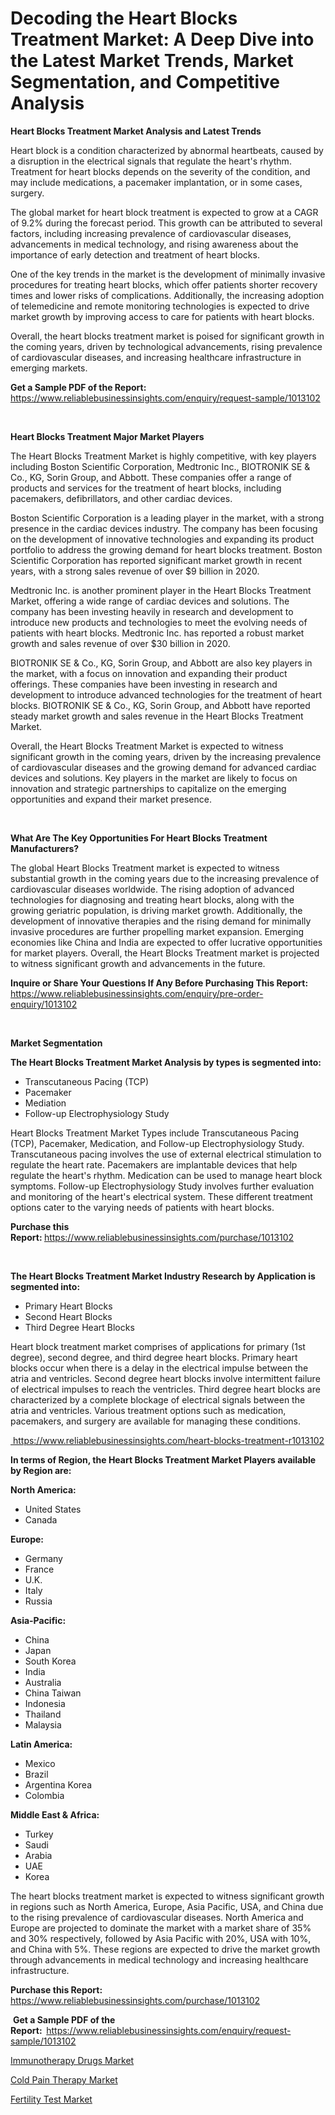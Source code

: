 <p><h1>Decoding the Heart Blocks Treatment Market: A Deep Dive into the Latest Market Trends, Market Segmentation, and Competitive Analysis</h1></p><p><strong>Heart Blocks Treatment Market Analysis and Latest Trends</strong></p>
<p><p>Heart block is a condition characterized by abnormal heartbeats, caused by a disruption in the electrical signals that regulate the heart's rhythm. Treatment for heart blocks depends on the severity of the condition, and may include medications, a pacemaker implantation, or in some cases, surgery.</p><p>The global market for heart block treatment is expected to grow at a CAGR of 9.2% during the forecast period. This growth can be attributed to several factors, including increasing prevalence of cardiovascular diseases, advancements in medical technology, and rising awareness about the importance of early detection and treatment of heart blocks.</p><p>One of the key trends in the market is the development of minimally invasive procedures for treating heart blocks, which offer patients shorter recovery times and lower risks of complications. Additionally, the increasing adoption of telemedicine and remote monitoring technologies is expected to drive market growth by improving access to care for patients with heart blocks.</p><p>Overall, the heart blocks treatment market is poised for significant growth in the coming years, driven by technological advancements, rising prevalence of cardiovascular diseases, and increasing healthcare infrastructure in emerging markets.</p></p>
<p><strong>Get a Sample PDF of the Report:&nbsp;</strong> <a href="https://www.reliablebusinessinsights.com/enquiry/request-sample/1013102">https://www.reliablebusinessinsights.com/enquiry/request-sample/1013102</a></p>
<p>&nbsp;</p>
<p><strong>Heart Blocks Treatment Major Market Players</strong></p>
<p><p>The Heart Blocks Treatment Market is highly competitive, with key players including Boston Scientific Corporation, Medtronic Inc., BIOTRONIK SE & Co., KG, Sorin Group, and Abbott. These companies offer a range of products and services for the treatment of heart blocks, including pacemakers, defibrillators, and other cardiac devices.</p><p>Boston Scientific Corporation is a leading player in the market, with a strong presence in the cardiac devices industry. The company has been focusing on the development of innovative technologies and expanding its product portfolio to address the growing demand for heart blocks treatment. Boston Scientific Corporation has reported significant market growth in recent years, with a strong sales revenue of over $9 billion in 2020.</p><p>Medtronic Inc. is another prominent player in the Heart Blocks Treatment Market, offering a wide range of cardiac devices and solutions. The company has been investing heavily in research and development to introduce new products and technologies to meet the evolving needs of patients with heart blocks. Medtronic Inc. has reported a robust market growth and sales revenue of over $30 billion in 2020.</p><p>BIOTRONIK SE & Co., KG, Sorin Group, and Abbott are also key players in the market, with a focus on innovation and expanding their product offerings. These companies have been investing in research and development to introduce advanced technologies for the treatment of heart blocks. BIOTRONIK SE & Co., KG, Sorin Group, and Abbott have reported steady market growth and sales revenue in the Heart Blocks Treatment Market.</p><p>Overall, the Heart Blocks Treatment Market is expected to witness significant growth in the coming years, driven by the increasing prevalence of cardiovascular diseases and the growing demand for advanced cardiac devices and solutions. Key players in the market are likely to focus on innovation and strategic partnerships to capitalize on the emerging opportunities and expand their market presence.</p></p>
<p>&nbsp;</p>
<p><strong>What Are The Key Opportunities For Heart Blocks Treatment Manufacturers?</strong></p>
<p><p>The global Heart Blocks Treatment market is expected to witness substantial growth in the coming years due to the increasing prevalence of cardiovascular diseases worldwide. The rising adoption of advanced technologies for diagnosing and treating heart blocks, along with the growing geriatric population, is driving market growth. Additionally, the development of innovative therapies and the rising demand for minimally invasive procedures are further propelling market expansion. Emerging economies like China and India are expected to offer lucrative opportunities for market players. Overall, the Heart Blocks Treatment market is projected to witness significant growth and advancements in the future.</p></p>
<p><strong>Inquire or Share Your Questions If Any Before Purchasing This Report:</strong> <a href="https://www.reliablebusinessinsights.com/enquiry/pre-order-enquiry/1013102">https://www.reliablebusinessinsights.com/enquiry/pre-order-enquiry/1013102</a></p>
<p>&nbsp;</p>
<p><strong>Market Segmentation</strong></p>
<p><strong>The Heart Blocks Treatment Market Analysis by types is segmented into:</strong></p>
<p><ul><li>Transcutaneous Pacing (TCP)</li><li>Pacemaker</li><li>Mediation</li><li>Follow-up Electrophysiology Study</li></ul></p>
<p><p>Heart Blocks Treatment Market Types include Transcutaneous Pacing (TCP), Pacemaker, Medication, and Follow-up Electrophysiology Study. Transcutaneous pacing involves the use of external electrical stimulation to regulate the heart rate. Pacemakers are implantable devices that help regulate the heart's rhythm. Medication can be used to manage heart block symptoms. Follow-up Electrophysiology Study involves further evaluation and monitoring of the heart's electrical system. These different treatment options cater to the varying needs of patients with heart blocks.</p></p>
<p><strong>Purchase this Report:&nbsp;</strong><a href="https://www.reliablebusinessinsights.com/purchase/1013102">https://www.reliablebusinessinsights.com/purchase/1013102</a></p>
<p>&nbsp;</p>
<p><strong>The Heart Blocks Treatment Market Industry Research by Application is segmented into:</strong></p>
<p><ul><li>Primary Heart Blocks</li><li>Second Heart Blocks</li><li>Third Degree Heart Blocks</li></ul></p>
<p><p>Heart block treatment market comprises of applications for primary (1st degree), second degree, and third degree heart blocks. Primary heart blocks occur when there is a delay in the electrical impulse between the atria and ventricles. Second degree heart blocks involve intermittent failure of electrical impulses to reach the ventricles. Third degree heart blocks are characterized by a complete blockage of electrical signals between the atria and ventricles. Various treatment options such as medication, pacemakers, and surgery are available for managing these conditions.</p></p>
<p><a href="https://www.reliablebusinessinsights.com/heart-blocks-treatment-r1013102">&nbsp;https://www.reliablebusinessinsights.com/heart-blocks-treatment-r1013102</a></p>
<p><strong>In terms of Region, the Heart Blocks Treatment Market Players available by Region are:</strong></p>
<p>
    <p> <strong> North America: </strong>
        <ul>
            <li>United States</li>
            <li>Canada</li>
        </ul>
        </p> 
    <p> <strong> Europe: </strong>
        <ul>
            <li>Germany</li>
            <li>France</li>
            <li>U.K.</li>
            <li>Italy</li>
            <li>Russia</li>
        </ul>
        </p> 
    <p> <strong> Asia-Pacific: </strong>
        <ul>
            <li>China</li>
            <li>Japan</li>
            <li>South Korea</li>
            <li>India</li>
            <li>Australia</li>
            <li>China Taiwan</li>
            <li>Indonesia</li>
            <li>Thailand</li>
            <li>Malaysia</li>
        </ul>
        </p> 
    <p> <strong> Latin America: </strong>
        <ul>
            <li>Mexico</li>
            <li>Brazil</li>
            <li>Argentina Korea</li>
            <li>Colombia</li>
        </ul>
        </p> 
    <p> <strong> Middle East & Africa: </strong>
        <ul>
            <li>Turkey</li>
            <li>Saudi</li>
            <li>Arabia</li>
            <li>UAE</li>
            <li>Korea</li>
        </ul>
    </p>
    </p>
<p><p>The heart blocks treatment market is expected to witness significant growth in regions such as North America, Europe, Asia Pacific, USA, and China due to the rising prevalence of cardiovascular diseases. North America and Europe are projected to dominate the market with a market share of 35% and 30% respectively, followed by Asia Pacific with 20%, USA with 10%, and China with 5%. These regions are expected to drive the market growth through advancements in medical technology and increasing healthcare infrastructure.</p></p>
<p><strong>Purchase this Report: </strong><a href="https://www.reliablebusinessinsights.com/purchase/1013102">https://www.reliablebusinessinsights.com/purchase/1013102</a></p>
<p>&nbsp;<strong>Get a Sample PDF of the Report:&nbsp;&nbsp;</strong><a href="https://www.reliablebusinessinsights.com/enquiry/request-sample/1013102">https://www.reliablebusinessinsights.com/enquiry/request-sample/1013102</a></p>
<p><strong></strong></p>
<p><p><a href="https://github.com/Chiragrp22/Market-Research-Report-List-5/blob/main/immunotherapy-drugs-market.md">Immunotherapy Drugs Market</a></p><p><a href="https://github.com/rionkhanvai01/Market-Research-Report-List-1/blob/main/cold-pain-therapy-market.md">Cold Pain Therapy Market</a></p><p><a href="https://github.com/nandosuryapratama/Market-Research-Report-List-1/blob/main/fertility-test-market.md">Fertility Test Market</a></p></p>